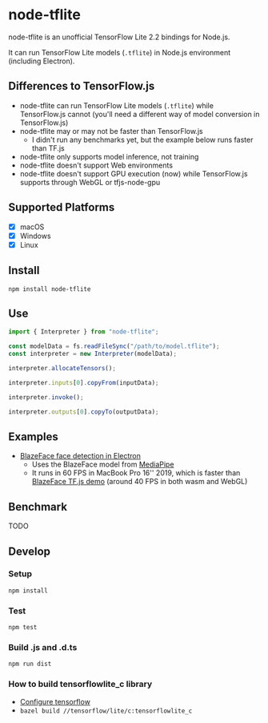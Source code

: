 # node-tflite

node-tflite is an unofficial TensorFlow Lite 2.2 bindings for Node.js.

It can run TensorFlow Lite models (`.tflite`) in Node.js environment (including Electron).

## Differences to TensorFlow.js

- node-tflite can run TensorFlow Lite models (`.tflite`) while TensorFlow.js cannot (you'll need a different way of model conversion in TensorFlow.js)
- node-tflite may or may not be faster than TensorFlow.js
  - I didn't run any benchmarks yet, but the example below runs faster than TF.js
- node-tflite only supports model inference, not training
- node-tflite doesn't support Web environments
- node-tflite doesn't support GPU execution (now) while TensorFlow.js supports through WebGL or tfjs-node-gpu

## Supported Platforms

- [x] macOS
- [x] Windows
- [x] Linux

## Install

```
npm install node-tflite
```

## Use

```js
import { Interpreter } from "node-tflite";

const modelData = fs.readFileSync("/path/to/model.tflite");
const interpreter = new Interpreter(modelData);

interpreter.allocateTensors();

interpreter.inputs[0].copyFrom(inputData);

interpreter.invoke();

interpreter.outputs[0].copyTo(outputData);
```

## Examples

- [BlazeFace face detection in Electron](https://github.com/seanchas116/node-tflite/tree/master/examples/electron-mediapipe-face)
  - Uses the BlazeFace model from [MediaPipe](https://github.com/google/mediapipe)
  - It runs in 60 FPS in MacBook Pro 16'' 2019, which is faster than [BlazeFace TF.js demo](https://storage.googleapis.com/tfjs-models/demos/blazeface/index.html) (around 40 FPS in both wasm and WebGL)

## Benchmark

TODO

## Develop

### Setup

```
npm install
```

### Test

```
npm test
```

### Build .js and .d.ts

```
npm run dist
```

### How to build tensorflowlite_c library

- [Configure tensorflow](https://www.tensorflow.org/install/source)
- `bazel build //tensorflow/lite/c:tensorflowlite_c`
